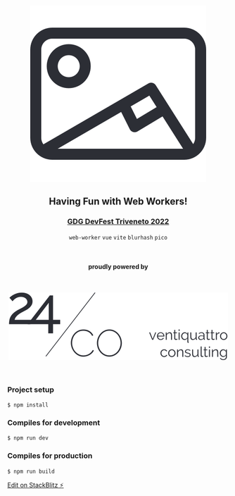 <div align="center">
  
[![gdg-2022-having-fun-with-web-workers](public/logo.svg)](https://github.com/alessandrobellesia/gdg-2022-having-fun-with-web-workers)

## Having Fun with Web Workers!

### [GDG DevFest Triveneto 2022](https://gdg.community.dev/events/details/google-gdg-trento-presents-devfest-triveneto-2022/)

`web-worker` `vue` `vite` `blurhash` `pico`

<br>

#### proudly powered by

<br>

[![24/Consulting](public/24consulting.svg)](https://24consulting.it)

<br>

</div>

### Project setup

```
$ npm install
```

### Compiles for development

```
$ npm run dev
```

### Compiles for production

```
$ npm run build
```

[Edit on StackBlitz ⚡️](https://stackblitz.com/edit/vitejs-vite-jm6vks)
